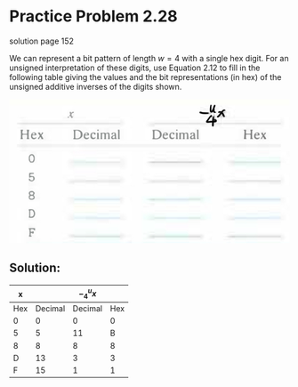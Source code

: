 # Practice Problem 2.28
solution page 152

We can represent a bit pattern of length $w = 4$ with a single hex digit. For an unsigned interpretation of these digits, use Equation 2.12 to fill in the following table giving the values and the bit representations (in hex) of the unsigned additive inverses of the digits shown.

![](images/2.28.jpg)

## Solution:
|x||$-_4^ux$||
|-|-|-|-|
|Hex|Decimal|Decimal|Hex|
|0|0|0|0|
|5|5|11|B|
|8|8|8|8|
|D|13|3|3|
|F|15|1|1|